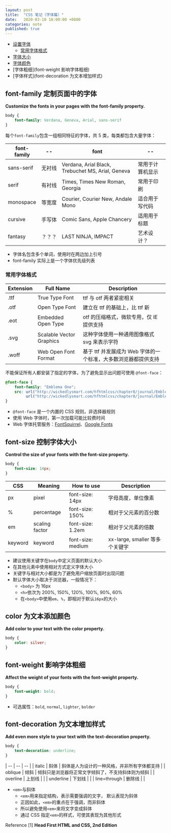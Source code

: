 ```yaml
---
layout: post
title:  "CSS 笔记（字体篇）"
date:   2020-03-10 18:00:00 +0800
categories: note
published: true
---
```

- [设置字体](#font-family-定制页面中的字体)
	- [常用字体格式](#常用字体格式)
- [字体大小](#font-size-控制字体大小)
- [字体颜色](#color-为文本添加颜色)
- [字体粗细](font-weight 影响字体粗细)
- [字体样式](font-decoration 为文本增加样式)

## font-family 定制页面中的字体
**Customize the fonts in your pages with the font-family property.**

```css
body {
    font-family: Verdana, Geneva, Arial, sans-serif
}
```
每个`font-family`包含一组相同特征的字体，共 5 类，每类都包含大量字体：

| font-family | -- | font | -- |
| ---- | ----  | ---- | ---- |
| sans-serif | 无衬线 | Verdana, Arial Black, Trebuchet MS, Arial, Geneva | 常用于计算机显示 |
| serif | 有衬线 | Times, Times New Roman, Georgia | 常用于印刷 |
| monospace | 等宽度 | Courier, Courier New, Andale Mono | 适合用于写代码 |
| cursive | 手写体 | Comic Sans, Apple Chancery | 适用用于标题 |
| fantasy | ？？？ | LAST NINJA, IMPACT | 艺术设计？ |

- 字体名包含多个单词，使用时在两边加上引号
- font-family 实际上是一个字体优先级列表

### 常用字体格式

| Extension | Full Name | Description  |
| -- | -- | -- |
| .ttf | True Type Font | ttf 与 otf 两者紧密相关 |
| .otf | Open Type Font | 建立在 ttf 的基础上，比 ttf 新 |
| .eot | Embedded Open Type | otf 的压缩格式，微软专用，仅 IE 提供支持 |
| .svg | Scalable Vector Graphics | 这种字体使用一种通用图像格式 svg 来表示字符 |
| .woff | Web Open Font Format | 基于 ttf 并发展成为 Web 字体的一个标准，大多数浏览器都提供支持 |

不能保证所有人都安装了指定的字体，为了避免显示出问题可使用 `@font-face`：
```css
@font-face {
    font-family: "Emblema One";
    src: url("http://wickedlysmart.com/hfhtmlcss/chapter8/journal/EmblemaOne-Regular.woff"),
         url("http://wickedlysmart.com/hfhtmlcss/chapter8/journal/EmblemaOne-Regular.ttf");
}
```
- `@font-face` 是一个内置的 CSS 规则，非选择器规则
- 使用 Web 字体时，第一次加载可能比较费时间
- Web 字体托管服务：[FontSquirrel](http:/www.fontsquirrel.com/)、[Google Fonts](https://fonts.google.com/)

## font-size 控制字体大小
**Control the size of your fonts with the font-size property.**
```css
body {
    font-size: 14px;
}
```

| CSS | Meaning | How to use | Description |
| -- | -- | -- | -- |
| px | pixel | font-size: 14px | 字母高度，单位像素 |
| % | percentage | font-size: 150% | 相对于父元素的百分数 |
| em | scaling factor | font-size: 1.2em | 相对于父元素的倍数 |
| keyword | keyword | font-size: medium | xx-large, smaller 等多个关键字 |

- 建议使用关键字在`body`中定义页面的默认大小 
- 在其他元素中使用相对方式定义字体大小
- 关键字与相对大小都是为了避免用户缩放页面时出现问题
- 默认字体大小取决于浏览器，一般情况下：
	- `<body>` 为 16px
	- `<h>`依次为 200%, 150%, 120%, 100%, 90%, 60%
	- 在`<body>`中使用`em`、`%`，即相对于默认`16px`的大小

## color 为文本添加颜色
**Add color to your text with the color property.**
```css
body {
    color: silver;
}
```

## font-weight 影响字体粗细
**Affect the weight of your fonts with the font-weight property.**
```css
body {
    font-weight: bold;
}
```
- 可选属性：`bold`, `normal`, `lighter`, `bolder`

## font-decoration 为文本增加样式
**Add even more style to your text with the text-decoration property.**
```css
body {
    text-decoration: underline;
}
```

| -- | -- | -- |
| italic | 斜体 | 斜体是人为设计的一种风格，并非所有字体都支持 |
| oblique | 倾斜 | 倾斜只是浏览器将正常文字倾斜了，不支持斜体则为倾斜 |
| overline | 上划线 |  |
| underline | 下划线 |  |
| line=through | 删除线 |  |

- `<em>`与斜体
	- `<em>`用来指定结构，表示需要强调的文字， 默认表现为斜体
	- 正因如此，`<em>`的重点在于强调，而非斜体
	- 所以避免使用`<em>`来将文字变成斜体
	- 通过 CSS 指定`<em>`的样式，可使其表现为其他形式

Reference
[1] **Head First HTML and CSS, 2nd Edition**
